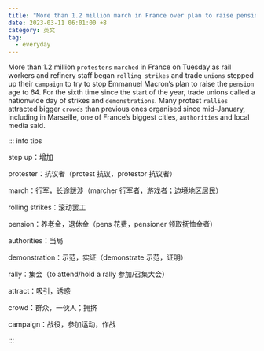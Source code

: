 ```yaml
---
title: "More than 1.2 million march in France over plan to raise pension age to 64"
date: 2023-03-11 06:01:00 +8
category: 英文
tag:
  - everyday
---
```


More than 1.2 million `protesters` `marched` in France on Tuesday as rail workers and refinery staff began `rolling strikes` and trade `unions` stepped up their `campaign` to try to stop Emmanuel Macron’s plan to raise the `pension` age to 64. For the sixth time since the start of the year, trade unions called a nationwide day of strikes and `demonstrations`. Many protest `rallies` attracted bigger `crowds` than previous ones organised since mid-January, including in Marseille, one of France’s biggest cities, `authorities` and local media said.

::: info tips

step up：增加

protester：抗议者（protest 抗议，protestor 抗议者）

march：行军，长途跋涉（marcher 行军者，游戏者；边境地区居民）

rolling strikes：滚动罢工

pension：养老金，退休金（pens 花费，pensioner 领取抚恤金者）

authorities：当局

demonstration：示范，实证（demonstrate 示范，证明）

rally：集会（to attend/hold a rally 参加/召集大会）

attract：吸引，诱惑

crowd：群众，一伙人；拥挤

campaign：战役，参加运动，作战

:::
